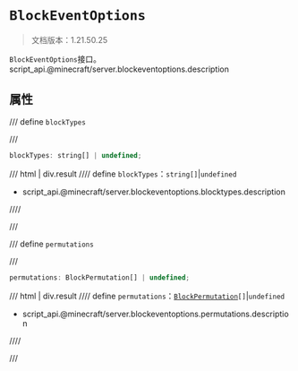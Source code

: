 # `BlockEventOptions`

> 文档版本：1.21.50.25

`BlockEventOptions`接口。script_api.@minecraft/server.blockeventoptions.description

## 属性

/// define
`blockTypes`


///

```js
blockTypes: string[] | undefined;
```

/// html | div.result
//// define
`blockTypes`：`string[]`|`undefined`

- script_api.@minecraft/server.blockeventoptions.blocktypes.description


////

///


/// define
`permutations`


///

```js
permutations: BlockPermutation[] | undefined;
```

/// html | div.result
//// define
`permutations`：<code><a href="../blockpermutation/">BlockPermutation</a>[]</code>|`undefined`

- script_api.@minecraft/server.blockeventoptions.permutations.description


////

///

